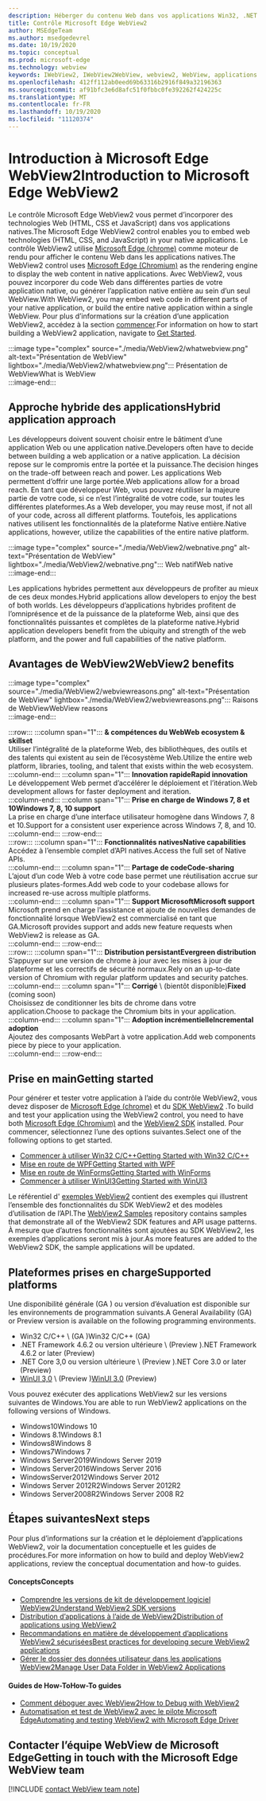 ```yaml
---
description: Héberger du contenu Web dans vos applications Win32, .NET et UWP avec le contrôle Microsoft Edge WebView2
title: Contrôle Microsoft Edge WebView2
author: MSEdgeTeam
ms.author: msedgedevrel
ms.date: 10/19/2020
ms.topic: conceptual
ms.prod: microsoft-edge
ms.technology: webview
keywords: IWebView2, IWebView2WebView, webview2, WebView, applications Win32, Win32, Edge, ICoreWebView2, CoreWebView2, ICoreWebView2Host, contrôle de navigateur, HTML de bord, Windows Forms, WinForms, WPF, .NET, WinUI, Project REUNION
ms.openlocfilehash: 412ff112ab0eed69b63316b2916f849a32196363
ms.sourcegitcommit: af91bfc3e6d8afc51f0fbbc0fe392262f424225c
ms.translationtype: MT
ms.contentlocale: fr-FR
ms.lasthandoff: 10/19/2020
ms.locfileid: "11120374"
---
```

# <span data-ttu-id="9f41a-104">Introduction à Microsoft Edge WebView2</span><span class="sxs-lookup"><span data-stu-id="9f41a-104">Introduction to Microsoft Edge WebView2</span></span>  

<span data-ttu-id="9f41a-105">Le contrôle Microsoft Edge WebView2 vous permet d’incorporer des technologies Web (HTML, CSS et JavaScript) dans vos applications natives.</span><span class="sxs-lookup"><span data-stu-id="9f41a-105">The Microsoft Edge WebView2 control enables you to embed web technologies \(HTML, CSS, and JavaScript\) in your native applications.</span></span>  <span data-ttu-id="9f41a-106">Le contrôle WebView2 utilise [Microsoft Edge (chrome)][MicrosoftedgeinsiderMain] comme moteur de rendu pour afficher le contenu Web dans les applications natives.</span><span class="sxs-lookup"><span data-stu-id="9f41a-106">The WebView2 control uses [Microsoft Edge (Chromium)][MicrosoftedgeinsiderMain] as the rendering engine to display the web content in native applications.</span></span>  <span data-ttu-id="9f41a-107">Avec WebView2, vous pouvez incorporer du code Web dans différentes parties de votre application native, ou générer l’application native entière au sein d’un seul WebView.</span><span class="sxs-lookup"><span data-stu-id="9f41a-107">With WebView2, you may embed web code in different parts of your native application, or build the entire native application within a single WebView.</span></span>  <span data-ttu-id="9f41a-108">Pour plus d’informations sur la création d’une application WebView2, accédez à la section [commencer](#getting-started).</span><span class="sxs-lookup"><span data-stu-id="9f41a-108">For information on how to start building a WebView2 application, navigate to [Get Started](#getting-started).</span></span>  

:::image type="complex" source="./media/WebView2/whatwebview.png" alt-text="Présentation de WebView" lightbox="./media/WebView2/whatwebview.png":::
   <span data-ttu-id="9f41a-110">Présentation de WebView</span><span class="sxs-lookup"><span data-stu-id="9f41a-110">What is WebView</span></span>  
:::image-end:::  

## <span data-ttu-id="9f41a-111">Approche hybride des applications</span><span class="sxs-lookup"><span data-stu-id="9f41a-111">Hybrid application approach</span></span>  

<span data-ttu-id="9f41a-112">Les développeurs doivent souvent choisir entre le bâtiment d’une application Web ou une application native.</span><span class="sxs-lookup"><span data-stu-id="9f41a-112">Developers often have to decide between building a web application or a native application.</span></span>  <span data-ttu-id="9f41a-113">La décision repose sur le compromis entre la portée et la puissance.</span><span class="sxs-lookup"><span data-stu-id="9f41a-113">The decision hinges on the trade-off between reach and power.</span></span>  <span data-ttu-id="9f41a-114">Les applications Web permettent d’offrir une large portée.</span><span class="sxs-lookup"><span data-stu-id="9f41a-114">Web applications allow for a broad reach.</span></span>  <span data-ttu-id="9f41a-115">En tant que développeur Web, vous pouvez réutiliser la majeure partie de votre code, si ce n’est l’intégralité de votre code, sur toutes les différentes plateformes.</span><span class="sxs-lookup"><span data-stu-id="9f41a-115">As a Web developer, you may reuse most, if not all of your code, across all different platforms.</span></span>  <span data-ttu-id="9f41a-116">Toutefois, les applications natives utilisent les fonctionnalités de la plateforme Native entière.</span><span class="sxs-lookup"><span data-stu-id="9f41a-116">Native applications, however, utilize the capabilities of the entire native platform.</span></span>  

:::image type="complex" source="./media/WebView2/webnative.png" alt-text="Présentation de WebView" lightbox="./media/WebView2/webnative.png":::
   <span data-ttu-id="9f41a-118">Web natif</span><span class="sxs-lookup"><span data-stu-id="9f41a-118">Web native</span></span>  
:::image-end:::  

<span data-ttu-id="9f41a-119">Les applications hybrides permettent aux développeurs de profiter au mieux de ces deux mondes.</span><span class="sxs-lookup"><span data-stu-id="9f41a-119">Hybrid applications allow developers to enjoy the best of both worlds.</span></span>  <span data-ttu-id="9f41a-120">Les développeurs d’applications hybrides profitent de l’omniprésence et de la puissance de la plateforme Web, ainsi que des fonctionnalités puissantes et complètes de la plateforme native.</span><span class="sxs-lookup"><span data-stu-id="9f41a-120">Hybrid application developers benefit from the ubiquity and strength of the web platform, and the power and full capabilities of the native platform.</span></span>  

## <span data-ttu-id="9f41a-121">Avantages de WebView2</span><span class="sxs-lookup"><span data-stu-id="9f41a-121">WebView2 benefits</span></span>   

:::image type="complex" source="./media/WebView2/webviewreasons.png" alt-text="Présentation de WebView" lightbox="./media/WebView2/webviewreasons.png":::
   <span data-ttu-id="9f41a-123">Raisons de WebView</span><span class="sxs-lookup"><span data-stu-id="9f41a-123">WebView reasons</span></span>  
:::image-end:::  

:::row:::
   :::column span="1":::
      **<span data-ttu-id="9f41a-124">& compétences du Web</span><span class="sxs-lookup"><span data-stu-id="9f41a-124">Web ecosystem \& skillset</span></span>**  
      <span data-ttu-id="9f41a-125">Utiliser l’intégralité de la plateforme Web, des bibliothèques, des outils et des talents qui existent au sein de l’écosystème Web.</span><span class="sxs-lookup"><span data-stu-id="9f41a-125">Utilize the entire web platform, libraries, tooling, and talent that exists within the web ecosystem.</span></span>  
   :::column-end:::
   :::column span="1":::
      **<span data-ttu-id="9f41a-126">Innovation rapide</span><span class="sxs-lookup"><span data-stu-id="9f41a-126">Rapid innovation</span></span>**  
      <span data-ttu-id="9f41a-127">Le développement Web permet d’accélérer le déploiement et l’itération.</span><span class="sxs-lookup"><span data-stu-id="9f41a-127">Web development allows for faster deployment and iteration.</span></span>  
   :::column-end:::
   :::column span="1":::
      **<span data-ttu-id="9f41a-128">Prise en charge de Windows 7, 8 et 10</span><span class="sxs-lookup"><span data-stu-id="9f41a-128">Windows 7, 8, 10 support</span></span>**  
      <span data-ttu-id="9f41a-129">La prise en charge d’une interface utilisateur homogène dans Windows 7, 8 et 10.</span><span class="sxs-lookup"><span data-stu-id="9f41a-129">Support for a consistent user experience across Windows 7, 8, and 10.</span></span>  
   :::column-end:::
:::row-end:::  
:::row:::
   :::column span="1":::
      **<span data-ttu-id="9f41a-130">Fonctionnalités natives</span><span class="sxs-lookup"><span data-stu-id="9f41a-130">Native capabilities</span></span>**  
      <span data-ttu-id="9f41a-131">Accédez à l’ensemble complet d’API natives.</span><span class="sxs-lookup"><span data-stu-id="9f41a-131">Access the full set of Native APIs.</span></span>  
   :::column-end:::
   :::column span="1":::
      **<span data-ttu-id="9f41a-132">Partage de code</span><span class="sxs-lookup"><span data-stu-id="9f41a-132">Code-sharing</span></span>**  
      <span data-ttu-id="9f41a-133">L’ajout d’un code Web à votre code base permet une réutilisation accrue sur plusieurs plates-formes.</span><span class="sxs-lookup"><span data-stu-id="9f41a-133">Add web code to your codebase allows for increased re-use across multiple platforms.</span></span>  
   :::column-end:::
   :::column span="1":::
      **<span data-ttu-id="9f41a-134">Support Microsoft</span><span class="sxs-lookup"><span data-stu-id="9f41a-134">Microsoft support</span></span>**  
      <span data-ttu-id="9f41a-135">Microsoft prend en charge l’assistance et ajoute de nouvelles demandes de fonctionnalité lorsque WebView2 est commercialisé en tant que GA.</span><span class="sxs-lookup"><span data-stu-id="9f41a-135">Microsoft provides support and adds new feature requests when WebView2 is release as GA.</span></span>  
   :::column-end:::
:::row-end:::  
:::row:::
   :::column span="1":::
      **<span data-ttu-id="9f41a-136">Distribution persistant</span><span class="sxs-lookup"><span data-stu-id="9f41a-136">Evergreen distribution</span></span>**  
      <span data-ttu-id="9f41a-137">S’appuyer sur une version de chrome à jour avec les mises à jour de plateforme et les correctifs de sécurité normaux.</span><span class="sxs-lookup"><span data-stu-id="9f41a-137">Rely on an up-to-date version of Chromium with regular platform updates and security patches.</span></span>  
   :::column-end:::
   :::column span="1":::
      <span data-ttu-id="9f41a-138">**Corrigé** \ (bientôt disponible)</span><span class="sxs-lookup"><span data-stu-id="9f41a-138">**Fixed** \(coming soon\)</span></span>  
      <span data-ttu-id="9f41a-139">Choisissez de conditionner les bits de chrome dans votre application.</span><span class="sxs-lookup"><span data-stu-id="9f41a-139">Choose to package the Chromium bits in your application.</span></span>  
   :::column-end:::
   :::column span="1":::
      **<span data-ttu-id="9f41a-140">Adoption incrémentielle</span><span class="sxs-lookup"><span data-stu-id="9f41a-140">Incremental adoption</span></span>**  
      <span data-ttu-id="9f41a-141">Ajoutez des composants WebPart à votre application.</span><span class="sxs-lookup"><span data-stu-id="9f41a-141">Add web components piece by piece to your application.</span></span>  
   :::column-end:::
:::row-end:::  

## <span data-ttu-id="9f41a-142">Prise en main</span><span class="sxs-lookup"><span data-stu-id="9f41a-142">Getting started</span></span>  

<span data-ttu-id="9f41a-143">Pour générer et tester votre application à l’aide du contrôle WebView2, vous devez disposer de [Microsoft Edge (chrome)][MicrosoftedgeinsiderDownload] et du [SDK WebView2][NugetPackagesMicrosoftWebWebView2] .</span><span class="sxs-lookup"><span data-stu-id="9f41a-143">To build and test your application using the WebView2 control, you need to have both [Microsoft Edge (Chromium)][MicrosoftedgeinsiderDownload] and the [WebView2 SDK][NugetPackagesMicrosoftWebWebView2] installed.</span></span>  <span data-ttu-id="9f41a-144">Pour commencer, sélectionnez l’une des options suivantes.</span><span class="sxs-lookup"><span data-stu-id="9f41a-144">Select one of the following options to get started.</span></span>  

*   [<span data-ttu-id="9f41a-145">Commencer à utiliser Win32 C/C++</span><span class="sxs-lookup"><span data-stu-id="9f41a-145">Getting Started with Win32 C/C++</span></span>][Webview2GettingstartedWin32]  
*   [<span data-ttu-id="9f41a-146">Mise en route de WPF</span><span class="sxs-lookup"><span data-stu-id="9f41a-146">Getting Started with WPF</span></span>][Webview2GettingstartedWpf]  
*   [<span data-ttu-id="9f41a-147">Mise en route de WinForms</span><span class="sxs-lookup"><span data-stu-id="9f41a-147">Getting Started with WinForms</span></span>][Webview2GettingstartedWinforms]  
*   [<span data-ttu-id="9f41a-148">Commencer à utiliser WinUI3</span><span class="sxs-lookup"><span data-stu-id="9f41a-148">Getting Started with WinUI3</span></span>][Webview2GettingstartedWinui]  

<span data-ttu-id="9f41a-149">Le référentiel d' [exemples WebView2][GithubMicrosoftedgeWebview2samples] contient des exemples qui illustrent l’ensemble des fonctionnalités du SDK WebView2 et des modèles d’utilisation de l’API.</span><span class="sxs-lookup"><span data-stu-id="9f41a-149">The [WebView2 Samples][GithubMicrosoftedgeWebview2samples] repository contains samples that demonstrate all of the WebView2 SDK features and API usage patterns.</span></span>  <span data-ttu-id="9f41a-150">À mesure que d’autres fonctionnalités sont ajoutées au SDK WebView2, les exemples d’applications seront mis à jour.</span><span class="sxs-lookup"><span data-stu-id="9f41a-150">As more features are added to the WebView2 SDK, the sample applications will be updated.</span></span>  

## <span data-ttu-id="9f41a-151">Plateformes prises en charge</span><span class="sxs-lookup"><span data-stu-id="9f41a-151">Supported platforms</span></span>  

<span data-ttu-id="9f41a-152">Une disponibilité générale (GA \) ou version d’évaluation est disponible sur les environnements de programmation suivants.</span><span class="sxs-lookup"><span data-stu-id="9f41a-152">A General Availability \(GA\) or Preview version is available on the following programming environments.</span></span>  

*   <span data-ttu-id="9f41a-153">Win32 C/C++ \ (GA \)</span><span class="sxs-lookup"><span data-stu-id="9f41a-153">Win32 C/C++ \(GA\)</span></span>
*   <span data-ttu-id="9f41a-154">.NET Framework 4.6.2 ou version ultérieure \ (Preview \)</span><span class="sxs-lookup"><span data-stu-id="9f41a-154">.NET Framework 4.6.2 or later \(Preview\)</span></span> 
*   <span data-ttu-id="9f41a-155">.NET Core 3,0 ou version ultérieure \ (Preview \)</span><span class="sxs-lookup"><span data-stu-id="9f41a-155">.NET Core 3.0 or later \(Preview\)</span></span>
*   <span data-ttu-id="9f41a-156">[WinUI 3,0][UwpToolkitsWinui3] \ (Preview \)</span><span class="sxs-lookup"><span data-stu-id="9f41a-156">[WinUI 3.0][UwpToolkitsWinui3] \(Preview\)</span></span>

<span data-ttu-id="9f41a-157">Vous pouvez exécuter des applications WebView2 sur les versions suivantes de Windows.</span><span class="sxs-lookup"><span data-stu-id="9f41a-157">You are able to run WebView2 applications on the following versions of Windows.</span></span>  

*   <span data-ttu-id="9f41a-158">Windows10</span><span class="sxs-lookup"><span data-stu-id="9f41a-158">Windows 10</span></span>  
*   <span data-ttu-id="9f41a-159">Windows 8.1</span><span class="sxs-lookup"><span data-stu-id="9f41a-159">Windows 8.1</span></span>  
*   <span data-ttu-id="9f41a-160">Windows8</span><span class="sxs-lookup"><span data-stu-id="9f41a-160">Windows 8</span></span>  
*   <span data-ttu-id="9f41a-161">Windows7</span><span class="sxs-lookup"><span data-stu-id="9f41a-161">Windows 7</span></span>  
*   <span data-ttu-id="9f41a-162">Windows Server2019</span><span class="sxs-lookup"><span data-stu-id="9f41a-162">Windows Server 2019</span></span>  
*   <span data-ttu-id="9f41a-163">Windows Server2016</span><span class="sxs-lookup"><span data-stu-id="9f41a-163">Windows Server 2016</span></span>  
*   <span data-ttu-id="9f41a-164">WindowsServer2012</span><span class="sxs-lookup"><span data-stu-id="9f41a-164">Windows Server 2012</span></span>  
*   <span data-ttu-id="9f41a-165">Windows Server 2012R2</span><span class="sxs-lookup"><span data-stu-id="9f41a-165">Windows Server 2012R2</span></span>  
*   <span data-ttu-id="9f41a-166">Windows Server2008R2</span><span class="sxs-lookup"><span data-stu-id="9f41a-166">Windows Server 2008 R2</span></span>  

## <span data-ttu-id="9f41a-167">Étapes suivantes</span><span class="sxs-lookup"><span data-stu-id="9f41a-167">Next steps</span></span>  

<span data-ttu-id="9f41a-168">Pour plus d’informations sur la création et le déploiement d’applications WebView2, voir la documentation conceptuelle et les guides de procédures.</span><span class="sxs-lookup"><span data-stu-id="9f41a-168">For more information on how to build and deploy WebView2 applications, review the conceptual documentation and how-to guides.</span></span>  

#### <span data-ttu-id="9f41a-169">Concepts</span><span class="sxs-lookup"><span data-stu-id="9f41a-169">Concepts</span></span>  

*   [<span data-ttu-id="9f41a-170">Comprendre les versions de kit de développement logiciel WebView2</span><span class="sxs-lookup"><span data-stu-id="9f41a-170">Understand WebView2 SDK versions</span></span>][Webview2ConceptsVersioning]
*   [<span data-ttu-id="9f41a-171">Distribution d’applications à l’aide de WebView2</span><span class="sxs-lookup"><span data-stu-id="9f41a-171">Distribution of applications using WebView2</span></span>][Webview2ConceptsDistribution]  
*   [<span data-ttu-id="9f41a-172">Recommandations en matière de développement d’applications WebView2 sécurisées</span><span class="sxs-lookup"><span data-stu-id="9f41a-172">Best practices for developing secure WebView2 applications</span></span>][Webview2ConceptsSecurity]
*   [<span data-ttu-id="9f41a-173">Gérer le dossier des données utilisateur dans les applications WebView2</span><span class="sxs-lookup"><span data-stu-id="9f41a-173">Manage User Data Folder in WebView2 Applications</span></span>][Webview2ConceptsUserdatafolder]
 
#### <span data-ttu-id="9f41a-174">Guides de How-To</span><span class="sxs-lookup"><span data-stu-id="9f41a-174">How-To guides</span></span>  

*   [<span data-ttu-id="9f41a-175">Comment déboguer avec WebView2</span><span class="sxs-lookup"><span data-stu-id="9f41a-175">How to Debug with WebView2</span></span>][Webview2HowtoDebug]  
*   [<span data-ttu-id="9f41a-176">Automatisation et test de WebView2 avec le pilote Microsoft Edge</span><span class="sxs-lookup"><span data-stu-id="9f41a-176">Automating and testing WebView2 with Microsoft Edge Driver</span></span>][Webview2HowtoWebdriver]  

## <span data-ttu-id="9f41a-177">Contacter l’équipe WebView de Microsoft Edge</span><span class="sxs-lookup"><span data-stu-id="9f41a-177">Getting in touch with the Microsoft Edge WebView team</span></span>  

[!INCLUDE [contact WebView team note](./includes/contact-webview-team-note.md)]  

<!-- links -->  

[Webview2ConceptsDistribution]: ./concepts/distribution.md "Distribution d’applications à l’aide de WebView2 | Documents Microsoft"  
[Webview2ConceptsSecurity]: ./concepts/security.md "Recommandations en matière de développement d’applications WebView2 sécurisées | Documents Microsoft"  
[Webview2ConceptsUserdatafolder]: ./concepts/userdatafolder.md "Gestion du dossier de données utilisateur | Documents Microsoft"  
[Webview2ConceptsVersioning]: ./concepts/versioning.md "Comprendre les versions du SDK WebView2 | Documents Microsoft"  
[Webview2GettingstartedWin32]: ./gettingstarted/win32.md "Mise en route de WebView2 | Documents Microsoft"   
[Webview2GettingstartedWinforms]: ./gettingstarted/winforms.md "Commencer à utiliser WebView2 dans les applications Windows Forms (Preview) | Documents Microsoft"  
[Webview2GettingstartedWinui]: ./gettingstarted/winui.md "Commencer à utiliser WebView2 dans WinUI3 (Preview) | Documents Microsoft"  
[Webview2GettingstartedWpf]: ./gettingstarted/wpf.md "Commencer à utiliser WebView2 dans WPF (Preview) | Documents Microsoft"  
[Webview2HowtoDebug]: ./howto/debug.md "Comment déboguer avec WebView2 | Documents Microsoft"  
[Webview2HowtoWebdriver]: ./howto/webdriver.md "Automatisation et test de WebView2 avec le pilote Microsoft Edge | Documents Microsoft"  
[Webview2Releasenotes]: ./releasenotes.md "Notes de publication pour WebView2 SDK | Documents Microsoft"  

[UwpToolkitsWinui3]: ./gettingstarted/winui.md "Windows UI Library 3 Preview 2 (2020 de juillet) | Documents Microsoft"  

[GithubMicrosoftedgeWebview2samples]: https://github.com/MicrosoftEdge/WebView2Samples "Exemples de WebView2-MicrosoftEdge/WebView2Samples | GitHub"  
[GithubMicrosoftedgeWebviewfeddback]: https://github.com/MicrosoftEdge/WebViewFeedback "Commentaires sur le WebView-MicrosoftEdge/WebViewFeedback | GitHub" 

[MicrosoftedgeinsiderMain]: https://www.microsoftedgeinsider.com "Microsoft Edge Insider"  
[MicrosoftedgeinsiderDownload]: https://www.microsoftedgeinsider.com/download "Télécharger Microsoft Edge Insider"  

[NugetPackagesMicrosoftWebWebView2]: https://www.nuget.org/packages/Microsoft.Web.WebView2 "Microsoft. Web. WebView2 | Galerie NuGet"  

